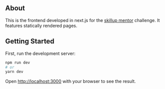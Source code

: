 ## About

This is the frontend developed in next.js for the [skillup mentor](https://skillupmentor.com/) challenge. It features statically rendered pages. 

## Getting Started

First, run the development server:

```bash
npm run dev
# or
yarn dev
```

Open [http://localhost:3000](http://localhost:3000) with your browser to see the result.
